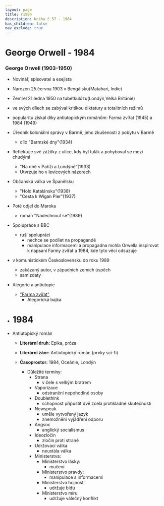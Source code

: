 ```yaml
---
layout: page
title: r1984
description: Kniha č.57 - 1984
has_children: false
nav_exclude: true
---
```

# George Orwell - 1984

### George Orwell (1903-1950)
- Novinář, spisovatel a esejista
- Narozen 25.června 1903 v Bengálsku(Matahari, Indie)
- Zemřel 21.ledna 1950 na tubetkulózu(Londýn,Velká Británie)
- ve svých dílech se zabýval kritikou diktatury a totalitních režimů
- popularitu získal díky antiutopickým románům: Farma zvířat (1945) a 1984 (1949) 
- Úředník koloniální správy v Barmě, jeho zkušenosti z pobytu v Barmě
    - dílo "Barmské dny"(1934)
- Reflektuje své zážitky z ulice, kdy byl tulák a pohyboval se mezi chudými
    - "Na dně v Paříži a Londýně"(1933)
    - Utvrzuje ho v levicových názorech
- Občanská válka ve Španělsku
    - "Hold Katalánsku"(1938)
    - "Cesta k Wigan Pier"(1937)
- Poté odjel do Maroka
    - román "Nadechnout se"(1939)
- Spolupráce s BBC
    - ruší spolupráci
        - nechce se podílet na propagandě
        - manipulace informacemi a propagadna mohla Orwella inspirovat k napsaní Farmy zvířat a 1984, kde tyto věci odsuzuje
- v komunistickém Československu do roku 1989
    - zakázaný autor, v západních zemích úspěch
    - samizdaty
- Alegorie a antiutopie
    - ["Farma zvířat"](./maturita/ustni//cej/rozbory/58_farma_zvirat/)
        - Alegorická bajka

- # 1984
- Antiutopický román
    - **Literární druh:** Epika, próza
    - **Literární žánr:** Antiutopický román (prvky sci-fi)
    - **Časoprostor:** 1984, Oceánie, Londýn

        - Důležité termíny:
            - Strana
                - v čele s velkým bratrem
            - Vaporizace
                - odstranění nepohodlné osoby
            - Doublethink
                - schopnost připustit dvě zcela protikladné skutečnosti
            - Newspeak
                - uměle vytvořený jazyk
                - znemožnění vyjádření odporu
            - Angsoc
                - anglický socialismus
            - Ideozločin
                - zločin proti straně
            - Udržovací válka
                - neustála válka
            - Ministerstva:
                - Ministerstvo lásky:
                    - mučení
                - Ministerstvo pravdy:
                    - manipulace s informacemi
                - Ministerstvo hojnosti
                    - udržuje bídu
                - Ministerstvo míru
                    - udržuje válečný konflikt